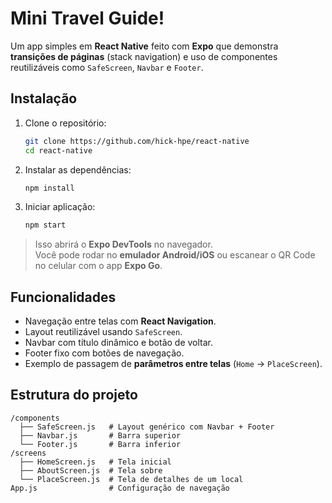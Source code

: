 # Mini Travel Guide!

Um app simples em **React Native** feito com **Expo** que demonstra **transições de páginas** (stack navigation) e uso de componentes reutilizáveis como `SafeScreen`, `Navbar` e `Footer`.

## Instalação

1. Clone o repositório:
	```bash
	git clone https://github.com/hick-hpe/react-native
	cd react-native
	```
2. Instalar as dependências:
	```bash
	npm install
	```
3. Iniciar aplicação:
	```bash
	npm start
	```

> Isso abrirá o **Expo DevTools** no navegador.  
Você pode rodar no **emulador Android/iOS** ou escanear o QR Code no celular com o app **Expo Go**.

## Funcionalidades

-   Navegação entre telas com **React Navigation**.
-   Layout reutilizável usando `SafeScreen`.    
-   Navbar com título dinâmico e botão de voltar.
-   Footer fixo com botões de navegação.
-   Exemplo de passagem de **parâmetros entre telas** (`Home` → `PlaceScreen`).

## Estrutura do projeto
	/components
	  ├── SafeScreen.js   # Layout genérico com Navbar + Footer
	  ├── Navbar.js       # Barra superior
	  └── Footer.js       # Barra inferior
	/screens
	  ├── HomeScreen.js   # Tela inicial
	  ├── AboutScreen.js  # Tela sobre
	  └── PlaceScreen.js  # Tela de detalhes de um local
	App.js                # Configuração de navegação

